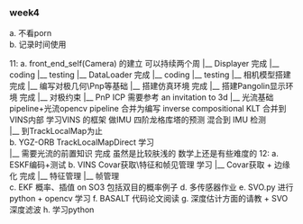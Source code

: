 <!--
 * @Author: Liu Weilong
 * @Date: 2021-01-18 09:03:45
 * @LastEditors: Liu Weilong 
 * @LastEditTime: 2021-01-19 09:43:57
 * @FilePath: /3rd-test-learning/work_record/learning_task/week_plan_collection_2021/week4.md
 * @Description: 
-->


### week4
a. 不看porn<br>
b. 记录时间使用<br>

11:
   a. front_end_self(Camera) 的建立 可以持续两个周
        |__ Displayer                完成
            |__ coding
            |__ testing
        |__ DataLoader               完成
            |__ coding
            |__ testing
        |__ 相机模型搭建               完成
        |__ 编写对极几何\Pnp等基础
            |__ 搭建仿真环境           完成
            |__ 搭建Pangolin显示环境   完成
            |__ 对极约束
            |__ PnP ICP                    需要参考  an invitation to 3d
        |__ 光流基础pipeline+光流opencv pipeline   合并为编写 inverse compositional KLT 合并到VINS内部 
                                                 学习VINS 的框架 做IMU 四阶龙格库塔的预测  混合到 IMU 检测    
        |__ 到TrackLocalMap为止       
    b. YGZ-ORB TrackLocalMapDirect 学习  
        |__ 需要光流的前置知识             完成 虽然是比较肤浅的 数学上还是有些难度的
12:
    a. ESKF编码+测试
    b. VINS Covar获取\特征和帧见管理 学习 
        |__ Covar获取 + 边缘化     完成
        |__ 特征管理
        |__ 帧管理      
    c. EKF 概率、插值 on SO3 包括双目的概率例子
    d. 多传感器作业
    e. SVO.py 进行python + opencv 学习
    f. BASALT 代码论文阅读
    g. 深度估计方面的请教 + SVO 深度滤波
    h. 学习python

